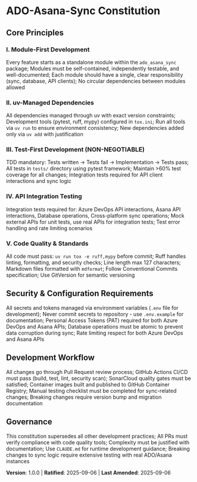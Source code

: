 # ADO-Asana-Sync Constitution

## Core Principles

### I. Module-First Development
Every feature starts as a standalone module within the `ado_asana_sync` package; Modules must be self-contained, independently testable, and well-documented; Each module should have a single, clear responsibility (sync, database, API clients); No circular dependencies between modules allowed

### II. uv-Managed Dependencies
All dependencies managed through uv with exact version constraints; Development tools (pytest, ruff, mypy) configured in `tox.ini`; Run all tools via `uv run` to ensure environment consistency; New dependencies added only via `uv add` with justification

### III. Test-First Development (NON-NEGOTIABLE)
TDD mandatory: Tests written → Tests fail → Implementation → Tests pass; All tests in `tests/` directory using pytest framework; Maintain >60% test coverage for all changes; Integration tests required for API client interactions and sync logic

### IV. API Integration Testing
Integration tests required for: Azure DevOps API interactions, Asana API interactions, Database operations, Cross-platform sync operations; Mock external APIs for unit tests, use real APIs for integration tests; Test error handling and rate limiting scenarios

### V. Code Quality & Standards
All code must pass: `uv run tox -e ruff,mypy` before commit; Ruff handles linting, formatting, and security checks; Line length max 127 characters; Markdown files formatted with `mdformat`; Follow Conventional Commits specification; Use GitVersion for semantic versioning

## Security & Configuration Requirements

All secrets and tokens managed via environment variables (`.env` file for development); Never commit secrets to repository - use `.env.example` for documentation; Personal Access Tokens (PAT) required for both Azure DevOps and Asana APIs; Database operations must be atomic to prevent data corruption during sync; Rate limiting respect for both Azure DevOps and Asana APIs

## Development Workflow

All changes go through Pull Request review process; GitHub Actions CI/CD must pass (build, test, lint, security scan); SonarCloud quality gates must be satisfied; Container images built and published to GitHub Container Registry; Manual testing checklist must be completed for sync-related changes; Breaking changes require version bump and migration documentation

## Governance

This constitution supersedes all other development practices; All PRs must verify compliance with code quality tools; Complexity must be justified with documentation; Use `CLAUDE.md` for runtime development guidance; Breaking changes to sync logic require extensive testing with real ADO/Asana instances

**Version**: 1.0.0 | **Ratified**: 2025-09-06 | **Last Amended**: 2025-09-06